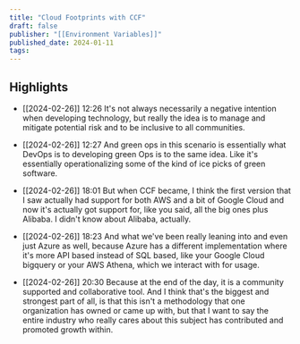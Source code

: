 ```yaml
---
title: "Cloud Footprints with CCF"
draft: false
publisher: "[[Environment Variables]]"
published_date: 2024-01-11
tags:
---
```



## Highlights
* [[2024-02-26]] 12:26  It's not always necessarily a negative intention when developing technology, but really the idea is to manage and mitigate potential risk and to be inclusive to all communities.

* [[2024-02-26]] 12:27  And green ops in this scenario is essentially what DevOps is to developing green Ops is to the same idea. Like it's essentially operationalizing some of the kind of ice picks of green software.

* [[2024-02-26]] 18:01  But when CCF became, I think the first version that I saw actually had support for both AWS and a bit of Google Cloud and now it's actually got support for, like you said, all the big ones plus Alibaba. I didn't know about Alibaba, actually.

* [[2024-02-26]] 18:23  And what we've been really leaning into and even just Azure as well, because Azure has a different implementation where it's more API based instead of SQL based, like your Google Cloud bigquery or your AWS Athena, which we interact with for usage.

* [[2024-02-26]] 20:30  Because at the end of the day, it is a community supported and collaborative tool. And I think that's the biggest and strongest part of all, is that this isn't a methodology that one organization has owned or came up with, but that I want to say the entire industry who really cares about this subject has contributed and promoted growth within.


